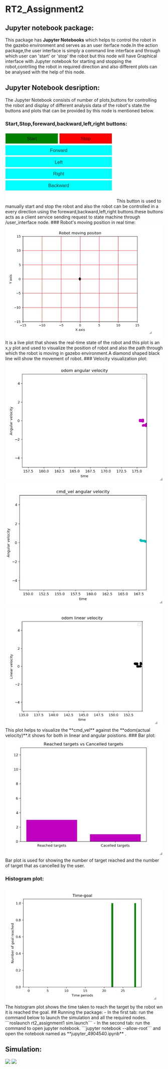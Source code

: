 # RT2_Assignment2
## Jupyter notebook package:
This package has **Jupyter Notebooks** which helps to control the robot in the gazebo environment and serves as an user iterface node.In the action package,the user interface is simply a command line interface and through which user can 'start' or 'stop' the robot but this node will have Graphical interface with Jupyter notebook for starting and stopping the robot,contrlling the robot in required direction and also different plots can be analysed with the help of this node.
## Jupyter Notebook desription:
The Jupyter Notebook consists of number of plots,buttons for controlling the robot and display of different analysis data of the robot's state.the buttons and plots that can be provided by this node is mentioned below.
### Start,Stop,foreward,backward,left,right buttons:
<img src="https://github.com/mbugti/RT2_Assignment2/blob/main/imgs/154955314-6963db8c-23d2-49e4-811a-2452e962a76c.jpg" >
This button is used to manually start and stop the robot and also the robot can be controlled in a every direction using the foreward,backward,left,right buttons.these buttons acts as a client service sending request to state machine through /user_interface node.
### Robot's moving position in real time:
<img src="https://github.com/mbugti/RT2_Assignment2/blob/main/imgs/154955780-9474e2e9-7205-48a8-a9d6-31f4c7c4ab6a.jpg" >
It is a live plot that shows the real-time state of the robot and this plot is an x,y plot and used to visualize the position of robot and also the path through which the robot is moving in gazebo environment.A diamond shaped black line will show the movement of robot.
### Velocity visualization plot:
<img src="https://github.com/mbugti/RT2_Assignment2/blob/main/imgs/154956187-c5c24725-6045-499d-8544-8cb020882c2d.jpg" >
<img src="https://github.com/mbugti/RT2_Assignment2/blob/main/imgs/154957806-3044a32b-0ba2-490a-8863-b9f7fdbf1c4c.jpg" >
<img src="https://github.com/mbugti/RT2_Assignment2/blob/main/imgs/154956251-a9522580-93a5-4e4a-8cb1-444f4b790fdc.jpg" >
This plot helps to visualize the **cmd_vel** against the **odom(actual velocity)**.it shows for both in linear and angular poistions.
### Bar plot:
<img src="https://github.com/mbugti/RT2_Assignment2/blob/main/imgs/154956539-3706afeb-484f-4db5-8399-a2c252391a55.jpg" >
Bar plot is used for showing the number of target reached and the number of target that as cancelled by the user.


### Histogram plot:
<img src="https://github.com/mbugti/RT2_Assignment2/blob/main/imgs/154956810-0b0ae5db-65ec-4cbd-af07-1082146131b8.jpg" >
The histogram plot shows the time taken to reach the target by the robot wn it is reached the goal.
## Running the package:
- In the first tab:
run the command below to launch the simulation and all the required nodes.
```roslaunch rt2_assignment1 sim.launch```
- In the second tab:
run the command to open jupyter notebook.
```jupyter notebook --allow-root```
and open the notebook named as **jupyter_4904540.ipynb** .

## Simulation:
<img src="https://github.com/mbugti/RT2_Assignment2/blob/main/imgs/Screenshot_2023-06-22_18-02-40.png ">
<img src="https://github.com/mbugti/RT2_Assignment2/blob/main/imgs/Screenshot_2023-06-22_18-04-09.png ">

